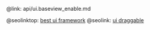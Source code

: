 @link: api/ui.baseview_enable.md

@seolinktop: [best ui framework](https://webix.com)
@seolink: [ui draggable](https://webix.com/widget/portlet/)